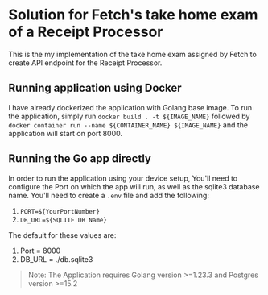 # Solution for Fetch's take home exam of a Receipt Processor

This is the my implementation of the take home exam assigned by Fetch to create API endpoint for the Receipt Processor.

## Running application using Docker

I have already dockerized the application with Golang base image. To run the application, simply run `docker build . -t ${IMAGE_NAME}` followed by `docker container run --name ${CONTAINER_NAME} ${IMAGE_NAME}` and the application will start on port 8000.

## Running the Go app directly

In order to run the application using your device setup, You'll need to configure the Port on which the app will run, as well as the sqlite3 database name. You'll need to create a `.env` file and add the following:

1. `PORT=${YourPortNumber}`
1. `DB_URL=${SQLITE DB Name}`

The default for these values are:

1. Port = 8000
1. DB_URL = ./db.sqlite3

> Note: The Application requires Golang version >=1.23.3 and Postgres version >=15.2
